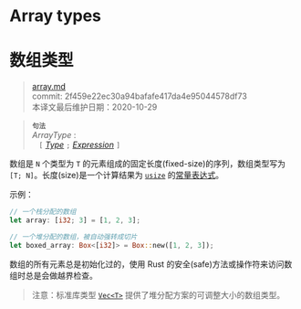 # Array types
# 数组类型

>[array.md](https://github.com/rust-lang/reference/blob/master/src/types/array.md)\
>commit: 2f459e22ec30a94bafafe417da4e95044578df73 \
>本译文最后维护日期：2020-10-29

> **<sup>句法</sup>**\
> _ArrayType_ :\
> &nbsp;&nbsp; `[` [_Type_] `;` [_Expression_] `]`

数组是 `N` 个类型为 `T` 的元素组成的固定长度(fixed-size)的序列，数组类型写为 `[T; N]`。长度(size)是一个计算结果为 [`usize`] 的[常量表达式][constant expression]。

示例：

```rust
// 一个栈分配的数组
let array: [i32; 3] = [1, 2, 3];

// 一个堆分配的数组，被自动强转成切片
let boxed_array: Box<[i32]> = Box::new([1, 2, 3]);
```

数组的所有元素总是初始化过的，使用 Rust 的安全(safe)方法或操作符来访问数组时总是会做越界检查。

> 注意：标准库类型 [`Vec<T>`] 提供了堆分配方案的可调整大小的数组类型。
> 
[_Expression_]: https://doc.rust-lang.org/expressions.md
[_Type_]: https://doc.rust-lang.org/types.md#type-expressions
[`Vec<T>`]: https://doc.rust-lang.org/std/vec/struct.Vec.html
[`usize`]: numeric.md#machine-dependent-integer-types
[constant expression]: https://doc.rust-lang.org/const_eval.md#constant-expressions

<!-- 2020-11-3 -->
<!-- checked -->
